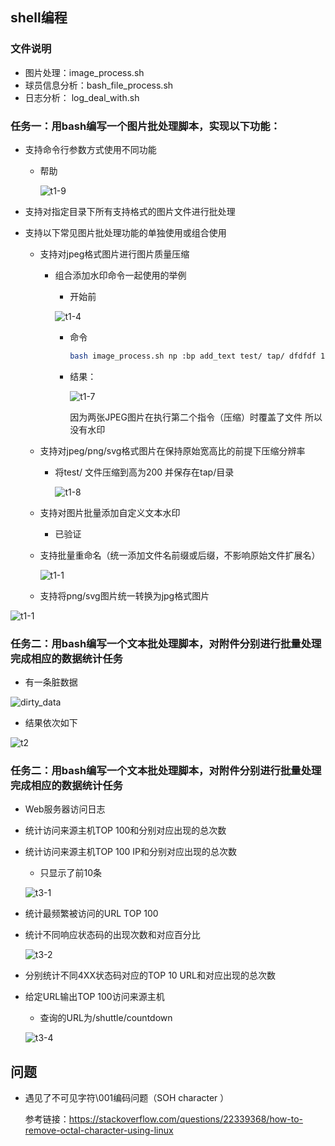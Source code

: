 ## shell编程

### 文件说明

- 图片处理：image_process.sh
- 球员信息分析：bash_file_process.sh
- 日志分析： log_deal_with.sh

### 任务一：用bash编写一个图片批处理脚本，实现以下功能：

- 支持命令行参数方式使用不同功能

  - 帮助

    ![t1-9](img/t1-9.png)

- 支持对指定目录下所有支持格式的图片文件进行批处理

- 支持以下常见图片批处理功能的单独使用或组合使用

  - 支持对jpeg格式图片进行图片质量压缩

    - 组合添加水印命令一起使用的举例

      - 开始前

      ![t1-4](img/t1-4.png)

      - 命令

        ```bash
        bash image_process.sh np :bp add_text test/ tap/ dfdfdf 100 red southeast 10,10:bp compress test/ tap/ 20
        ```

      - 结果：

        ![t1-7](img/t1-7.png)

        因为两张JPEG图片在执行第二个指令（压缩）时覆盖了文件 所以没有水印

  - 支持对jpeg/png/svg格式图片在保持原始宽高比的前提下压缩分辨率

    - 将test/ 文件压缩到高为200 并保存在tap/目录

      ![t1-8](img/t1-8.png)

  - 支持对图片批量添加自定义文本水印

    - 已验证

  - 支持批量重命名（统一添加文件名前缀或后缀，不影响原始文件扩展名）

    ![t1-1](img/t1-2.png)

  - 支持将png/svg图片统一转换为jpg格式图片

![t1-1](img/t1-1.png)

### 任务二：用bash编写一个文本批处理脚本，对附件分别进行批量处理完成相应的数据统计任务

- 有一条脏数据

![dirty_data](img/dirty_data.png)

- 结果依次如下

![t2](img/t2.png)

### 任务二：用bash编写一个文本批处理脚本，对附件分别进行批量处理完成相应的数据统计任务

- Web服务器访问日志

- 统计访问来源主机TOP 100和分别对应出现的总次数

- 统计访问来源主机TOP 100 IP和分别对应出现的总次数

  - 只显示了前10条

  ![t3-1](img/t3-1.png)

- 统计最频繁被访问的URL TOP 100

- 统计不同响应状态码的出现次数和对应百分比

  ![t3-2](img/t3-2.png)

- 分别统计不同4XX状态码对应的TOP 10 URL和对应出现的总次数

- 给定URL输出TOP 100访问来源主机

  - 查询的URL为/shuttle/countdown

  ![t3-4](img/t3-4.png)



## 问题

- 遇见了不可见字符\001编码问题（SOH character ）

  参考链接：https://stackoverflow.com/questions/22339368/how-to-remove-octal-character-using-linux
